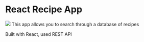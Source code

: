 # React Recipe App
![](recipe.PNG)
This app allows you to search through a database of recipes

Built with React, used REST API
